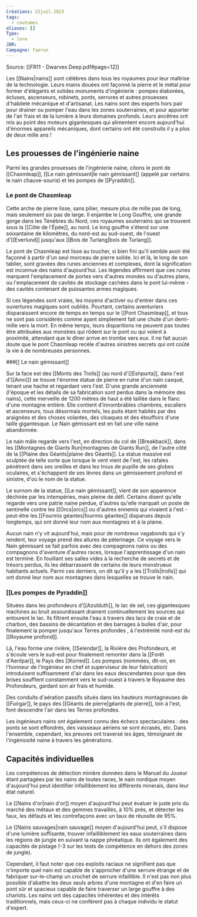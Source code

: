 ```yaml
---
Créations: 22juil.2023
tags:
  - coutumes
aliases: []
Type:
  - lore
JDR: 
Campagne: faerun
---
```

Source: [[FR11 - Dwarves Deep.pdf#page=12]]

Les [[Nains|nains]] sont célèbres dans tous les royaumes pour leur maîtrise de la technologie. Leurs mains douées ont façonné la pierre et le métal pour former d'élégants et solides monuments d'ingénierie : pompes élaborées, écluses, ascenseurs, robinets, ponts, serrures et autres prouesses d'habileté mécanique et d'artisanat. Les nains sont des experts hors pair pour drainer ou pomper l'eau dans les zones souterraines, et pour apporter de l'air frais et de la lumière à leurs domaines profonds. Leurs ancêtres ont mis au point des moteurs gigantesques qui alimentent encore aujourd'hui d'énormes appareils mécaniques, dont certains ont été construits il y a plus de deux mille ans !

## Les prouesses de l'ingénierie naine

Parmi les grandes prouesses de l'ingénierie naine, citons le pont de [[Chasmleap]], [[Le nain gémissant|le nain gémissant]] (appelé par certains le nain chauve-souris) et les pompes de [[Pyraddin]].

### Le pont de Chasmleap

Cette arche de pierre lisse, sans pilier, mesure plus de mille pas de long, mais seulement six pas de large. Il enjambe le Long Gouffre, une grande gorge dans les Ténèbres du Nord, ces royaumes souterrains qui se trouvent sous la [[Côte de l'Épée]], au nord. Le long gouffre s'étend sur une soixantaine de kilomètres, du nord-est au sud-ouest, de l'ouest d'[[Everlund]] jusqu'aux [[Bois de Turlang|bois de Turlang]].

Le pont de Chasmleap est lisse au toucher, si bien fini qu'il semble avoir été façonné à partir d'un seul morceau de pierre solide. Ici et là, le long de son tablier, sont gravées des runes anciennes et complexes, dont la signification est inconnue des nains d'aujourd'hui. Les légendes affirment que ces runes marquent l'emplacement de portes vers d'autres mondes ou d'autres plans, ou l'emplacement de cavités de stockage cachées dans le pont lui-même - des cavités contenant de puissantes armes magiques.

Si ces légendes sont vraies, les moyens d'activer ou d'entrer dans ces ouvertures magiques sont oubliés. Pourtant, certains aventuriers disparaissent encore de temps en temps sur le [[Pont Chasmleap]], et tous ne sont pas considérés comme ayant simplement fait une chute d'un demi-mille vers la mort. En même temps, leurs disparitions ne peuvent pas toutes être attribuées aux monstres qui rôdent sur le pont ou qui volent à proximité, attendant que le dîner arrive en trombe vers eux. Il ne fait aucun doute que le pont Chasmleap recèle d'autres sinistres secrets qui ont coûté la vie à de nombreuses personnes.

###[[ Le nain gémissant]]

Sur la face est des [[Monts des Trolls]] (au nord d'[[Eshpurta]], dans l'est d'[[Amn]]) se trouve l'énorme statue de pierre en ruine d'un nain casqué, tenant une hache et regardant vers l'est. D'une grande ancienneté (l'époque et les détails de sa fabrication sont perdus dans la mémoire des nains), cette merveille de 1200 mètres de haut a été taillée dans le flanc d'une montagne entière. Elle contient d'innombrables chambres, escaliers et ascenseurs, tous désormais mortels, les puits étant habités par des araignées et des choses volantes, des cloaques et des étouffoirs d'une taille gigantesque. Le Nain gémissant est en fait une ville naine abandonnée.

Le nain mâle regarde vers l'est, en direction du col de [[Breakback]], dans les [[Montagnes de Giants Run|montagnes de Giants Run]], de l'autre côté de la [[Plaine des Géants|plaine des Géants]]. La statue massive est sculptée de telle sorte que lorsque le vent vient de l'est, les rafales pénètrent dans ses oreilles et dans les trous de pupille de ses globes oculaires, et s'échappent de ses lèvres dans un gémissement profond et sinistre, d'où le nom de la statue.

Le surnom de la statue, [[Le nain gémissant]], vient de son apparence déchirée par les intempéries, mais pleine de défi. Certains disent qu'elle regarde vers une patrie naine perdue, d'autres qu'elle marquait un poste de sentinelle contre les [[Orcs|orcs]] ou d'autres ennemis qui vivaient à l'est - peut-être les [[Fourmis géantes|fourmis géantes]] disparues depuis longtemps, qui ont donné leur nom aux montagnes et à la plaine.

Aucun nain n'y vit aujourd'hui, mais pour de nombreux vagabonds qui s'y rendent, leur voyage prend des allures de pèlerinage. Ce voyage vers le Nain gémissant se fait parfois avec des compagnons nains ou des compagnons d'aventure d'autres races, lorsque l'apprentissage d'un nain est terminé. En fouillant ses salles vides à la recherche de secrets et de trésors perdus, ils les débarrassent de certains de leurs monstrueux habitants actuels. Parmi ces derniers, on dit qu'il y a les [[Trolls|trolls]] qui ont donné leur nom aux montagnes dans lesquelles se trouve le nain.

### [[Les pompes de Pyraddin]]

Situées dans les profondeurs d'[[Azulduth]], le lac de sel, ces gigantesques machines au bruit assourdissant drainent continuellement les sources qui entourent le lac. 
Ils filtrent ensuite l'eau à travers des lacs de craie et de charbon, des bassins de décantation et des barrages à bulles d'air, pour finalement la pomper jusqu'aux Terres profondes , à l'extrémité nord-est du [[Royaume profond]].

Là, l'eau forme une rivière, [[Selendar]], la Rivière des Profondeurs, et s'écoule vers le sud-est pour finalement remonter dans la [[Forêt d'Aerilpar]], le Pays des [[Korred]]. Les pompes (nommées, dit-on, en l'honneur de l'ingénieur en chef et superviseur de leur fabrication) introduisent suffisamment d'air dans les eaux descendantes pour que des brises soufflent constamment vers le sud-ouest à travers le Royaume des Profondeurs, gardant son air frais et humide.

Des conduits d'aération passifs situés dans les hauteurs montagneuses de [[Fuirgar]], le pays des [[Géants de pierre|géants de pierre]], loin à l'est, font descendre l'air dans les Terres profondes.

Les ingénieurs nains ont également connu des échecs spectaculaires : des ponts se sont effondrés, des vaisseaux aériens se sont écrasés, etc. Dans l'ensemble, cependant, les preuves ont traversé les âges, témoignant de l'ingéniosité naine à travers les générations.

## Capacités individuelles

Les compétences de détection minière données dans le Manuel du Joueur étant partagées par les nains de toutes races, le nain nordique moyen d'aujourd'hui peut identifier infailliblement les différents minerais, dans leur état naturel.

Le [[Nains d'or|nain d'or]] moyen d'aujourd'hui peut évaluer le juste prix du marché des métaux et des gemmes travaillés, à 10% près, et détecter les faux, les défauts et les contrefaçons avec un taux de réussite de 95%.

Le [[Nains sauvages|nain sauvage]] moyen d'aujourd'hui peut, s'il dispose d'une lumière suffisante, trouver infailliblement les eaux souterraines dans les régions de jungle en suivant la nappe phréatique. Ils ont également des capacités de pistage (-3 sur les tests de compétence en dehors des zones de jungle).

Cependant, il faut noter que ces exploits raciaux ne signifient pas que n'importe quel nain est capable de s'approcher d'une serrure étrange et de fabriquer sur-le-champ un crochet de serrure infaillible. Il n'est pas non plus possible d'abattre les deux seuls arbres d'une montagne et d'en faire un pont sûr et spacieux capable de faire traverser un large gouffre à des chariots. Les nains ont des capacités inhérentes et des intérêts traditionnels, mais ceux-ci ne confèrent pas à chaque individu le statut d'expert.

